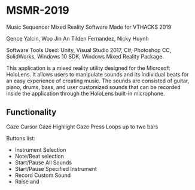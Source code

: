 # MSMR-2019
Music Sequencer Mixed Reality Software
Made for VTHACKS 2019

Gence Yalcin, Woo Jin An Tilden Fernandez, Nicky Huynh

Software Tools Used:
Unity, Visual Studio 2017, C#, Photoshop CC, SolidWorks, Windows 10 SDK, Windows Mixed Reality Package.

This application is a mixed reality utility designed for the Microsoft HoloLens. It allows users to manipulate sounds and its individual beats for an easy experience of creating music. The sounds are consisted of guitar, piano, drums, bass, and user customized sounds that can be recorded inside the application through the HoloLens built-in microphone.

Functionality
-------------
Gaze Cursor
Gaze Highlight
Gaze Press
Loops up to two bars

Buttons list:
- Instrument Selection
- Note/Beat selection
- Start/Pause All Sounds
- Start/Pause Specified Instrument
- Record Custom Sound
- Raise and 
